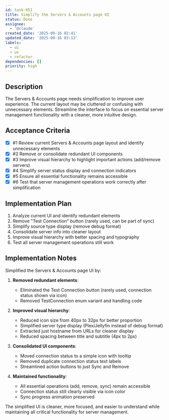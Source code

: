 ```yaml
---
id: task-051
title: Simplify the Servers & Accounts page UI
status: Done
assignee:
  - '@claude'
created_date: '2025-09-16 02:41'
updated_date: '2025-09-16 03:13'
labels:
  - ui
  - ux
  - refactor
dependencies: []
priority: high
---
```


## Description

The Servers & Accounts page needs simplification to improve user experience. The current layout may be cluttered or confusing with unnecessary elements. Streamline the interface to focus on essential server management functionality with a cleaner, more intuitive design.

## Acceptance Criteria
<!-- AC:BEGIN -->
- [x] #1 Review current Servers & Accounts page layout and identify unnecessary elements
- [x] #2 Remove or consolidate redundant UI components
- [x] #3 Improve visual hierarchy to highlight important actions (add/remove servers)
- [x] #4 Simplify server status display and connection indicators
- [x] #5 Ensure all essential functionality remains accessible
- [x] #6 Test that server management operations work correctly after simplification
<!-- AC:END -->


## Implementation Plan

1. Analyze current UI and identify redundant elements
2. Remove "Test Connection" button (rarely used, can be part of sync)
3. Simplify source type display (remove debug format)
4. Consolidate server info into cleaner layout
5. Improve visual hierarchy with better spacing and typography
6. Test all server management operations still work

## Implementation Notes

Simplified the Servers & Accounts page UI by:

1. **Removed redundant elements**:
   - Eliminated the Test Connection button (rarely used, connection status shown via icon)
   - Removed TestConnection enum variant and handling code

2. **Improved visual hierarchy**:
   - Reduced icon size from 40px to 32px for better proportion
   - Simplified server type display (Plex/Jellyfin instead of debug format)
   - Extracted just hostname from URLs for cleaner display
   - Reduced spacing between title and subtitle (4px to 2px)

3. **Consolidated UI components**:
   - Moved connection status to a simple icon with tooltip
   - Removed duplicate connection status text labels
   - Streamlined action buttons to just Sync and Remove

4. **Maintained functionality**:
   - All essential operations (add, remove, sync) remain accessible
   - Connection status still clearly visible via icon color
   - Sync progress animation preserved

The simplified UI is cleaner, more focused, and easier to understand while maintaining all critical functionality for server management.

